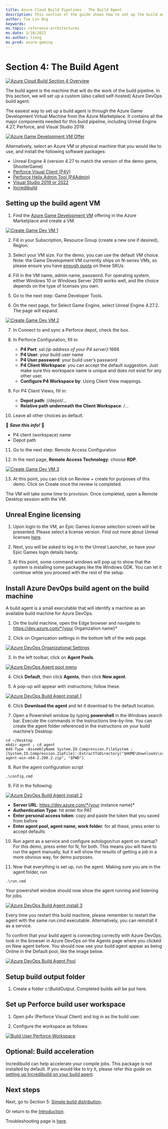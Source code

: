 ```yaml
---
title: Azure Cloud Build Pipelines - The Build Agent
description: This section of the guide shows how to set up the build agent. This is part 5 of an 8 part series.
author: Tze Lin Ong
keywords: 
ms.topic: reference-architectures
ms.date: 3/18/2022
ms.author: tzong
ms.prod: azure-gaming
---
```

# Section 4: The Build Agent

[![Azure Cloud Build Section 4 Overview](media/cloud-build-pipeline/acb4-buildagent/acb4-roadmap.png)](media/cloud-build-pipeline/acb4-buildagent/acb4-roadmap.png)

The build agent is the machine that will do the work of the build pipeline. In this section, we will set up a custom (also called self-hosted) Azure DevOps build agent.

The easiest way to set up a build agent is through the Azure Game Development Virtual Machine from the Azure Marketplace. It contains all the major components needed for this build pipeline, including Unreal Engine 4.27, Perforce, and Visual Studio 2019.

[![Azure Game Development VM Offer](media/cloud-build-pipeline/acb4-buildagent/gamedevvmazureoffer.png)](media/cloud-build-pipeline/acb4-buildagent/gamedevvmazureoffer.png)

Alternatively, select an Azure VM or physical machine that you would like to use, and install the following software packages:

- Unreal Engine 4 (version 4.27 to match the version of the demo game, ShooterGame)
- [Perforce Visual Client (P4V)](https://www.perforce.com/downloads/helix-visual-client-p4v)
- [Perforce Helix Admin Tool (P4Admin)](https://www.perforce.com/downloads/administration-tool)
- [Visual Studio 2019 or 2022](https://azure.microsoft.com/)
- [Incredibuild](https://www.incredibuild.com)

## Setting up the build agent VM

1. Find the [Azure Game Development VM](./game-dev-virtual-machine) offering in the Azure Marketplace and create a VM.

[![Create Game Dev VM 1](media/cloud-build-pipeline/acb4-buildagent/gdvmcreate1.png)](media/cloud-build-pipeline/acb4-buildagent/gdvmcreate1.png)

2. Fill in your Subscription, Resource Group (create a new one if desired), Region.

3. Select your VM size. For the demo, you can use the default VM choice. Note: the Game Development VM currently ships on N-series VMs, so please ensure you have [enough quota](/azure/azure-portal/supportability/per-vm-quota-requests) on these SKUs.  

4. Fill in the VM name, admin name, password. For operating system, either Windows 10 or Windows Server 2019 works well, and the choice depends on the type of licenses you own.

5. Go to the next step: Game Developer Tools.

6. On the next page, for Select Game Engine, select Unreal Engine 4.27.2.  The page will expand.

[![Create Game Dev VM 2](media/cloud-build-pipeline/acb4-buildagent/gdvmcreate2.png)](media/cloud-build-pipeline/acb4-buildagent/gdvmcreate2.png)

7. In Connect to and sync a Perforce depot, check the box.

8. In Perforce Configuration, fill in:
    - **P4 Port**:  ssl:*{ip address of your P4 server}*:1666
    - **P4 User**: your build user name
    - **P4 User password**: your build user’s password
    - **P4 Client Workspace**: you can accept the default suggestion. Just make sure this workspace name is unique and does not exist for any other user.
    - **Configure P4 Workspace by**: Using Client View mappings.

9.	For P4 Client Views, fill in:
    - **Depot path**: //depot/...
    - **Relative path underneath the Client Workspace**: /...

10.	Leave all other choices as default.

:pencil: ***Save this info!*** :pencil:
- P4 client (workspace) name
- Depot path

11.	Go to the next step: Remote Access Configuration

12.	In the next page, **Remote Access Technology**: choose **RDP**.

[![Create Game Dev VM 3](media/cloud-build-pipeline/acb4-buildagent/gdvmcreate3.png)](media/cloud-build-pipeline/acb4-buildagent/gdvmcreate3.png)

13. At this point, you can click on Review + create for purposes of this demo. Click on Create once the review is completed.

The VM will take some time to provision. Once completed, open a Remote Desktop session with the VM.

## Unreal Engine licensing

1. Upon login to the VM, an Epic Games license selection screen will be presented. Please select a license version. Find out more about Unreal licenses [here](https://www.unrealengine.com/download).

2. Next, you will be asked to log in to the Unreal Launcher, so have your Epic Games login details handy.

3. At this point, some command windows will pop up to show that the system is installing some packages like the Windows GDK. You can let it continue while you proceed with the rest of the setup.

## Install Azure DevOps build agent on the build machine

A build agent is a small executable that will identify a machine as an available build machine for Azure DevOps.

1. On the build machine, open the Edge browser and navigate to https://dev.azure.com/*{your Organization name}*

2. Click on Organization settings in the bottom left of the web page.

[![Azure DevOps Organizational Settings](media/cloud-build-pipeline/acb4-buildagent/orgsettings.png)](media/cloud-build-pipeline/acb4-buildagent/orgsettings.png)

3. In the left toolbar, click on **Agent Pools**.

[![Azure DevOps Agent pool menu](media/cloud-build-pipeline/acb4-buildagent/agentpoolsmenu.png)](media/cloud-build-pipeline/acb4-buildagent/agentpoolsmenu.png)

4. Click **Default**, then click **Agents**, then click **New agent**.

5. A pop-up will appear with instructions; follow these.

[![Azure DevOps Build Agent install 1](media/cloud-build-pipeline/acb4-buildagent/installagent1.png)](media/cloud-build-pipeline/acb4-buildagent/installagent1.png)

6. Click **Download the agent** and let it download to the default location.

7. Open a Powershell window by typing **powershell** in the Windows search bar. Execute the commands in the instructions line-by-line. You can create the agent folder referenced in the instructions on your build machine’s Desktop:

```dos
cd ~/Desktop
mkdir agent ; cd agent
Add-Type -AssemblyName System.IO.Compression.FileSystem ; [System.IO.Compression.ZipFile]::ExtractToDirectory("$HOME\Downloads\vsts-agent-win-x64-2.200.2.zip", "$PWD")
```

8.	Run the agent configuration script

```dos
.\config.cmd
```

9.	Fill in the following:

[![Azure DevOps Build Agent install 2](media/cloud-build-pipeline/acb4-buildagent/installagent2.png)](media/cloud-build-pipeline/acb4-buildagent/installagent2.png)

- **Server URL**: https://dev.azure.com/*{your instance name}*
- **Authentication Type**: hit enter for PAT
- **Enter personal access token**: copy and paste the token that you saved from before
- **Enter agent pool, agent name, work folder**: for all these, press enter to accept defaults

10.	Run agent as a service and configure autologon/run agent on startup? For this demo, press enter for N, for both. This means you will have to run the agent manually, but it will show the results of getting a job in a more obvious way, for demo purposes.

11.	Now that everything is set up, run the agent. Making sure you are in the agent folder, run

```dos
.\run.cmd
```

Your powershell window should now show the agent running and listening for jobs.

[![Azure DevOps Build Agent install 3](media/cloud-build-pipeline/acb4-buildagent/installagent3.png)](media/cloud-build-pipeline/acb4-buildagent/installagent3.png)

Every time you restart this build machine, please remember to restart the agent with the same run.cmd executable. Alternatively, you can reinstall it as a service.

To confirm that your build agent is connecting correctly with Azure DevOps, look in the browser in Azure DevOps on the Agents page where you clicked on New agent before. You should now see your build agent appear as being Online in the Default pool, like the image below.

[![Azure DevOps Build Agent Pool](media/cloud-build-pipeline/acb4-buildagent/agentpool.png)](media/cloud-build-pipeline/acb4-buildagent/agentpool.png)

## Setup build output folder

1. Create a folder c:\BuildOutput. Completed builds will be put here.

## Set up Perforce build user workspace

1. Open p4v (Perforce Visual Client) and log in as the build user.

2. Configure the workspace as follows:

[![Build User Perforce Workspace](media/cloud-build-pipeline/acb4-buildagent/p4workspace.png)](media/cloud-build-pipeline/acb4-buildagent/p4workspace.png)

## Optional: Build acceleration

Incredibuild can help accelerate your compile jobs. This package is not installed by default. If you would like to try it, please refer this guide on [setting up Incredibuild on your build agent](./incredibuild-scale-out-your-cloud-builds.md).

## Next steps

Next, go to Section 5: [Simple build distribution](./azurecloudbuilds-5-dist.md).

Or return to the [Introduction](./azurecloudbuilds-0-intro.md).

Troubleshooting page is [here](./azurecloudbuilds-9-troubleshooting.md).
